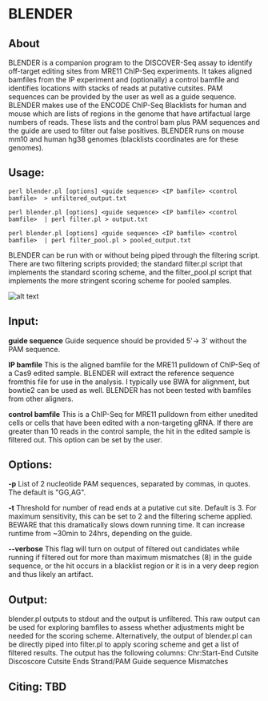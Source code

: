 # **BLENDER**
## About

BLENDER is a companion program to the DISCOVER-Seq assay to identify off-target editing sites from MRE11 ChIP-Seq experiments.  It takes aligned bamfiles from the IP experiment and (optionally) a control bamfile and identifies locations with stacks of reads at putative cutsites. PAM sequences can be provided by the user as well as a guide sequence. BLENDER makes use of the ENCODE ChIP-Seq Blacklists for human and mouse which are lists of regions in the genome that have artifactual large numbers of reads. These lists and the control bam plus PAM sequences and the guide are used to filter out false positives.  BLENDER runs on mouse mm10 and human hg38 genomes (blacklists coordinates are for these genomes). 

## Usage:

`perl blender.pl [options] <guide sequence> <IP bamfile> <control bamfile>  > unfiltered_output.txt`

`perl blender.pl [options] <guide sequence> <IP bamfile> <control bamfile>  | perl filter.pl > output.txt`

`perl blender.pl [options] <guide sequence> <IP bamfile> <control bamfile>  | perl filter_pool.pl > pooled_output.txt`

BLENDER can be run with or without being piped through the filtering script. There are two filtering scripts provided; the standard filter.pl script that implements the standard scoring scheme, and the filter_pool.pl script that implements the more stringent scoring scheme for pooled samples.

![alt text](https://github.com/staciawyman/blender/scoring_scheme.png)

## Input:

**guide sequence**	Guide sequence should be provided 5'-> 3' without the PAM sequence.

**IP bamfile**	This is the aligned bamfile for the MRE11 pulldown of ChIP-Seq of a Cas9 edited sample. BLENDER will extract the reference sequence fromthis file for use in the analysis. I typically use BWA for alignment, but bowtie2 can be used as well. BLENDER has not been tested with bamfiles from other aligners.

**control bamfile**	This is a ChIP-Seq for MRE11 pulldown from either unedited cells or cells that have been edited with a non-targeting gRNA. If there are greater than 10 reads in the control sample, the hit in the edited sample is filtered out. This option can be set by the user.


## Options:

**-p**	List of 2 nucleotide PAM sequences, separated by commas, in quotes. The default is "GG,AG".

**-t**	Threshold for number of read ends at a putative cut site. Default is 3. For maximum sensitivity, this can be set to 2 and the filtering scheme applied. BEWARE that this dramatically slows down running time. It can increase runtime from ~30min to 24hrs, depending on the guide.

**--verbose** This flag will turn on output of filtered out candidates while running if filtered out for more than maximum mismatches (8) in the guide sequence, or the hit occurs in a blacklist region or it is in a very deep region and thus likely an artifact.


## Output:

blender.pl outputs to stdout and the output is unfiltered. This raw output can be used for exploring bamfiles to assess whether adjustments might be needed for the scoring scheme. Alternatively, the output of blender.pl can be directly piped into filter.pl to apply scoring scheme and get a list of filtered results. The output has the following columns: Chr:Start-End	Cutsite	Discoscore	Cutsite Ends	Strand/PAM	Guide sequence	Mismatches

## Citing: TBD
